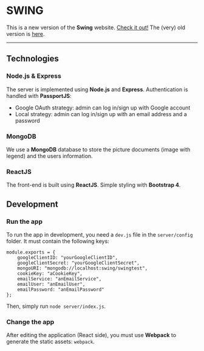 SWING
======

This is a new version of the **Swing** website. [Check it out!](https://swing-app.herokuapp.com/) The (very) old version is [here](https://swing.mbpmx.fr/).

----------


Technologies
------------

### Node.js & Express
The server is implemented using **Node.js** and **Express**.
Authentication is handled with **PassportJS**:
 - Google OAuth strategy: admin can log in/sign up with Google account
 - Local strategy: admin can log in/sign up with an email address and a password

### MongoDB
We use a **MongoDB** database to store the picture documents (image with legend) and the users information.

### ReactJS
The front-end is built using **ReactJS**.
Simple styling with **Bootstrap 4**.


Development
-----------

### Run the app
To run the app in development, you need a `dev.js` file in the `server/config` folder. It must contain the following keys:

    module.exports = {
	    googleClientID: "yourGoogleClientID",
	    googleClientSecret: "yourGoogleClientSecret",
	    mongoURI: "mongodb://localhost:swing/swingtest",
	    cookieKey: "aCookieKey",
        emailService: "anEmailService",
        emailUser: "anEmailUser",
        emailPassword: "anEmailPassword"
	};

Then, simply run `node server/index.js`.

### Change the app
After editing the application (React side), you must use **Webpack** to generate the static assets: `webpack`.
